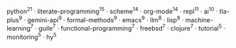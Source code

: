 python<sup>21</sup> · literate-programming<sup>15</sup> · scheme<sup>14</sup> · org-mode<sup>14</sup> · repl<sup>11</sup> · ai<sup>10</sup> · tla-plus<sup>9</sup> · gemini-api<sup>9</sup> · formal-methods<sup>9</sup> · emacs<sup>9</sup> · llm<sup>8</sup> · lisp<sup>8</sup> · machine-learning<sup>7</sup> · guile<sup>7</sup> · functional-programming<sup>7</sup> · freebsd<sup>7</sup> · clojure<sup>7</sup> · tutorial<sup>5</sup> · monitoring<sup>5</sup> · hy<sup>5</sup>

